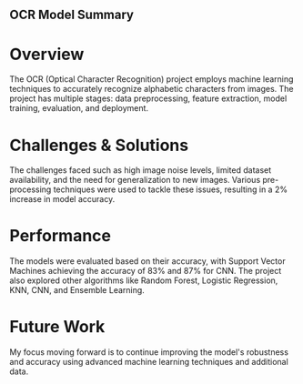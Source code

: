 ## OCR Model Summary

# Overview
The OCR (Optical Character Recognition) project employs machine learning techniques to accurately recognize alphabetic characters from images. The project has multiple stages: data preprocessing, feature extraction, model training, evaluation, and deployment.

# Challenges & Solutions
The challenges faced such as high image noise levels, limited dataset availability, and the need for generalization to new images. Various pre-processing techniques were used to tackle these issues, resulting in a 2% increase in model accuracy.

# Performance
The models were evaluated based on their accuracy, with Support Vector Machines achieving the accuracy of 83% and 87% for CNN. The project also explored other algorithms like Random Forest, Logistic Regression, KNN, CNN, and Ensemble Learning.

# Future Work
My focus moving forward is to continue improving the model's robustness and accuracy using advanced machine learning techniques and additional data.
